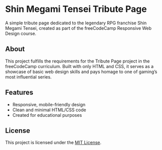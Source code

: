 # Shin Megami Tensei Tribute Page

A simple tribute page dedicated to the legendary RPG franchise Shin Megami Tensei, created as part of the freeCodeCamp Responsive Web Design course.

## About

This project fulfills the requirements for the Tribute Page project in the freeCodeCamp curriculum. Built with only HTML and CSS, it serves as a showcase of basic web design skills and pays homage to one of gaming’s most influential series.

## Features

- Responsive, mobile-friendly design
- Clean and minimal HTML/CSS code
- Created for educational purposes

## License

This project is licensed under the [MIT License](LICENSE).
